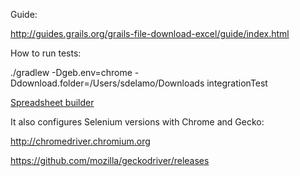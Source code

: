 Guide: 

http://guides.grails.org/grails-file-download-excel/guide/index.html

How to run tests:

./gradlew -Dgeb.env=chrome -Ddownload.folder=/Users/sdelamo/Downloads integrationTest

[Spreadsheet builder](http://spreadsheet.dsl.builders)


It also configures Selenium versions with Chrome and Gecko:

http://chromedriver.chromium.org

https://github.com/mozilla/geckodriver/releases